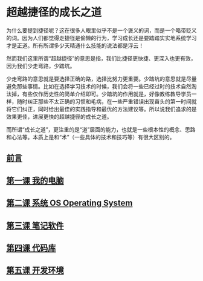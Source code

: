 # 超越捷径的成长之道

为什么要提到捷径呢？这在很多人眼里似乎不是一个褒义的词，而是一个略带贬义的词。因为人们都觉得走捷径是偷懒的行为，学习成长还是要踏踏实实地系统学习才是正道。所有所谓多少天精通什么技能的说法都是浮云！

然而我们这里所谓“超越捷径”的意思是指，我们比捷径更快捷、更深入也更有效，因为我们少走弯路，少踏坑。

少走弯路的意思就是要选择正确的路，选择比努力更重要。少踏坑的意思就是尽量避免那些事情。比如在选择学习技术的时候，我们会将一些已经过时的技术自然淘汰掉，有些仅作历史性的简单介绍即可。少踏坑的作用就是，好像教练教导学员一样，随时纠正那些不太正确的习惯和毛病，在一些严重错误出现苗头的第一时间就将它们纠正，同时给出最佳的实践指导和最优的方法建议等。所以说我们追求的是效果更佳，进展更快的超越捷径的成长之道。

而所谓“成长之道”，更注重的是“道”层面的能力，也就是一些根本性的概念、思路和心法等。本质上是和“术”（一些具体的技术和技巧等）有很大区别的。

## [前言](./000.md)

## [第一课 我的电脑](./001.md)

## [第二课 系统 OS Operating System](./002.md)

## [第三课 笔记软件](./003.md)

## [第四课 代码库](./004.md)

## [第五课 开发环境](./005.md)